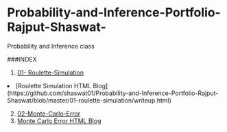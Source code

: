 # Probability-and-Inference-Portfolio-Rajput-Shaswat-
Probability and Inference class

###INDEX
1. [01- Roulette-Simulation](https://github.com/shaswat01/Probability-and-Inference-Portfolio-Rajput-Shaswat/tree/master/01-roulette-simulation)
<li> [Roulette Simulation HTML Blog](https://github.com/shaswat01/Probability-and-Inference-Portfolio-Rajput-Shaswat/blob/master/01-roulette-simulation/writeup.html) </li>

2. [02-Monte-Carlo-Error](https://github.com/shaswat01/Probability-and-Inference-Portfolio-Rajput-Shaswat/tree/master/02-monte-carlo-error) <li> [Monte Carlo Error HTML Blog](https://github.com/shaswat01/Probability-and-Inference-Portfolio-Rajput-Shaswat/blob/master/02-monte-carlo-error/monte%20carlo%20error.nb.html) </li>